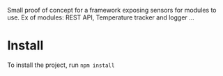 Small proof of concept for a framework exposing sensors for modules to use. 
Ex of modules: REST API, Temperature tracker and logger ... 

# Install

To install the project, run `npm install`

